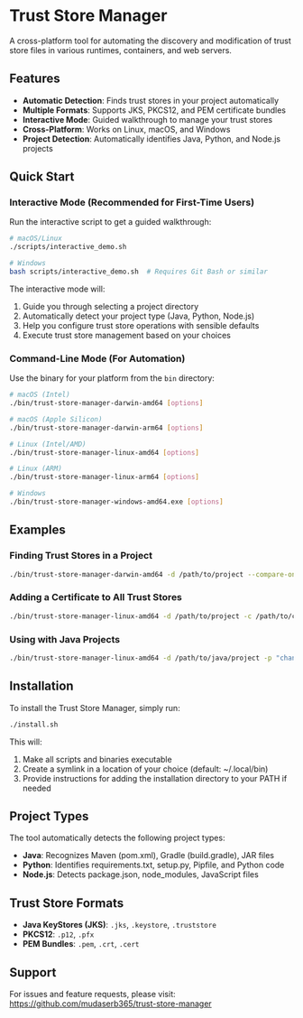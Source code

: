 # Trust Store Manager

A cross-platform tool for automating the discovery and modification of trust store files in various runtimes, containers, and web servers.

## Features

- **Automatic Detection**: Finds trust stores in your project automatically
- **Multiple Formats**: Supports JKS, PKCS12, and PEM certificate bundles
- **Interactive Mode**: Guided walkthrough to manage your trust stores
- **Cross-Platform**: Works on Linux, macOS, and Windows
- **Project Detection**: Automatically identifies Java, Python, and Node.js projects

## Quick Start

### Interactive Mode (Recommended for First-Time Users)

Run the interactive script to get a guided walkthrough:

```bash
# macOS/Linux
./scripts/interactive_demo.sh

# Windows
bash scripts/interactive_demo.sh  # Requires Git Bash or similar
```

The interactive mode will:

1. Guide you through selecting a project directory
2. Automatically detect your project type (Java, Python, Node.js)
3. Help you configure trust store operations with sensible defaults
4. Execute trust store management based on your choices

### Command-Line Mode (For Automation)

Use the binary for your platform from the `bin` directory:

```bash
# macOS (Intel)
./bin/trust-store-manager-darwin-amd64 [options]

# macOS (Apple Silicon)
./bin/trust-store-manager-darwin-arm64 [options]

# Linux (Intel/AMD)
./bin/trust-store-manager-linux-amd64 [options]

# Linux (ARM)
./bin/trust-store-manager-linux-arm64 [options]

# Windows
./bin/trust-store-manager-windows-amd64.exe [options]
```

## Examples

### Finding Trust Stores in a Project

```bash
./bin/trust-store-manager-darwin-amd64 -d /path/to/project --compare-only
```

### Adding a Certificate to All Trust Stores

```bash
./bin/trust-store-manager-linux-amd64 -d /path/to/project -c /path/to/certificate.pem
```

### Using with Java Projects

```bash
./bin/trust-store-manager-linux-amd64 -d /path/to/java/project -p "changeit mypassword securepass"
```

## Installation

To install the Trust Store Manager, simply run:

```bash
./install.sh
```

This will:
1. Make all scripts and binaries executable
2. Create a symlink in a location of your choice (default: ~/.local/bin)
3. Provide instructions for adding the installation directory to your PATH if needed

## Project Types

The tool automatically detects the following project types:

- **Java**: Recognizes Maven (pom.xml), Gradle (build.gradle), JAR files
- **Python**: Identifies requirements.txt, setup.py, Pipfile, and Python code
- **Node.js**: Detects package.json, node_modules, JavaScript files

## Trust Store Formats

- **Java KeyStores (JKS)**: `.jks`, `.keystore`, `.truststore`
- **PKCS12**: `.p12`, `.pfx`
- **PEM Bundles**: `.pem`, `.crt`, `.cert`

## Support

For issues and feature requests, please visit:
https://github.com/mudaserb365/trust-store-manager 